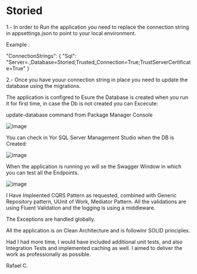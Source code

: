 # Storied

1.- In order to Run the application you need to replace the connection string in appsettings.json to point to your local environment.

Example :

"ConnectionStrings": { "Sql": "Server=.;Database=Storied;Trusted_Connection=True;TrustServerCertificate=True" }

2.- Once you have youur connection string in place you need to update the database using the migrations.

The application is configred  to Esure the Database is created when you run it for first  time,  in case the Db is not created you can Excecute:

 update-database command from Package Manager Console

 ![image](https://github.com/user-attachments/assets/2492160e-7858-4313-9944-aa65ef1540d6)

 You can check in Yor SQL Server Management Studio when the DB is Created:

 ![image](https://github.com/user-attachments/assets/903642ea-6b49-4216-865c-da7ae2f470e5)

 When the application is running yo will se the Swagger Window in which you can test all the Endpoints.

 ![image](https://github.com/user-attachments/assets/48c4fd7e-9042-4700-900d-86fcf9e3d740)


 I Have Impleented CQRS Pattern as requested, combined with Generic Repository pattern, UUnit of Work, Mediator Pattern.
 All the validations are using Fluent Validation  and the logging is using a middleware.

 The Exceptions are handled globally.

 All the  application is on Clean Architecture and is followinr SOLID principles.

 Had I had more time, I would have included additional unit tests, and also Integration Tests and implemented caching as well. I aimed to deliver the work as professionally as possible.

 Rafael C.


 




